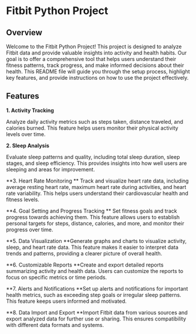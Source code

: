 # Fitbit Python Project

## Overview
Welcome to the Fitbit Python Project! This project is designed to analyze Fitbit data and provide valuable insights into activity and health habits. Our goal is to offer a comprehensive tool that helps users understand their fitness patterns, track progress, and make informed decisions about their health. 
This README file will guide you through the setup process, highlight key features, and provide instructions on how to use the project effectively.

## Features
**1. Activity Tracking**

Analyze daily activity metrics such as steps taken, distance traveled, and calories burned. This feature helps users monitor their physical activity levels over time.

**2. Sleep Analysis**

Evaluate sleep patterns and quality, including total sleep duration, sleep stages, and sleep efficiency. This provides insights into how well users are sleeping and areas for improvement.

**3. Heart Rate Monitoring
**
Track and visualize heart rate data, including average resting heart rate, maximum heart rate during activities, and heart rate variability. This helps users understand their cardiovascular health and fitness levels.

**4. Goal Setting and Progress Tracking
**
Set fitness goals and track progress towards achieving them. This feature allows users to establish personal targets for steps, distance, calories, and more, and monitor their progress over time.

**5. Data Visualization
**Generate graphs and charts to visualize activity, sleep, and heart rate data. This feature makes it easier to interpret data trends and patterns, providing a clearer picture of overall health.

**6. Customizable Reports
**Create and export detailed reports summarizing activity and health data. Users can customize the reports to focus on specific metrics or time periods.

**7. Alerts and Notifications
**Set up alerts and notifications for important health metrics, such as exceeding step goals or irregular sleep patterns. This feature keeps users informed and motivated.

**8. Data Import and Export
**Import Fitbit data from various sources and export analyzed data for further use or sharing. This ensures compatibility with different data formats and systems.
